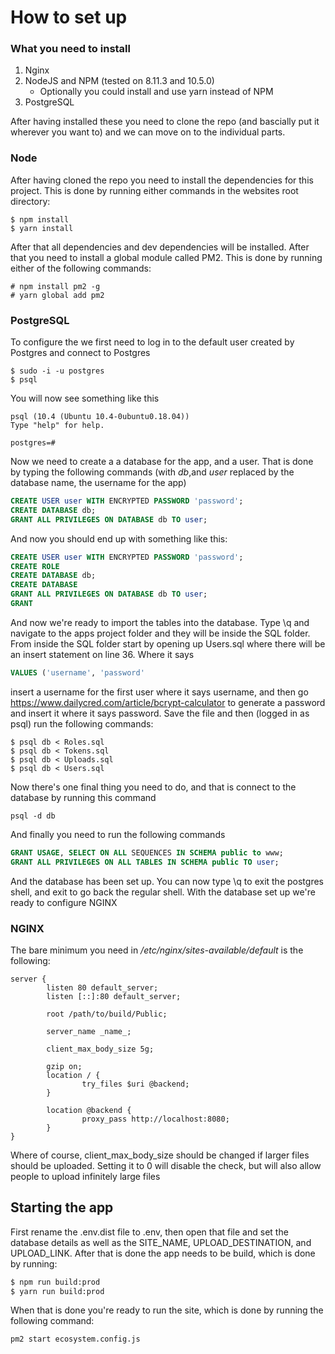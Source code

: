# How to set up
### What you need to install

1. Nginx
1. NodeJS and NPM (tested on 8.11.3 and 10.5.0)
    * Optionally you could install and use yarn instead of NPM
1. PostgreSQL

After having installed these you need to clone the repo (and bascially put it wherever you want to) and we can move on to the individual parts.

### Node

After having cloned the repo you need to install the dependencies for this project. This is done by running either commands in the websites root directory:

```shell
$ npm install
$ yarn install
```

After that all dependencies and dev dependencies will be installed. After that you need to install a global module called PM2. This is done by running either of the following commands:

```shell
# npm install pm2 -g
# yarn global add pm2
```

### PostgreSQL

To configure the we first need to log in to the default user created by Postgres and connect to Postgres

```shell
$ sudo -i -u postgres
$ psql
```

You will now see something like this

```
psql (10.4 (Ubuntu 10.4-0ubuntu0.18.04))
Type "help" for help.

postgres=#
```

Now we need to create a a database for the app, and a user. That is done by typing the following commands (with *db*,and *user* replaced by the database name, the username for the app)

```sql
CREATE USER user WITH ENCRYPTED PASSWORD 'password';
CREATE DATABASE db;
GRANT ALL PRIVILEGES ON DATABASE db TO user;
```

And now you should end up with something like this:

```sql
CREATE USER user WITH ENCRYPTED PASSWORD 'password';
CREATE ROLE
CREATE DATABASE db;
CREATE DATABASE
GRANT ALL PRIVILEGES ON DATABASE db TO user;
GRANT
```

And now we're ready to import the tables into the database. Type \q and navigate to the apps project folder and they will be inside the SQL folder. From inside the SQL folder start by opening up Users.sql where there will be an insert statement on line 36. Where it says 
```sql 
VALUES ('username', 'password'
``` 
insert a username for the first user where it says username, and then go  https://www.dailycred.com/article/bcrypt-calculator to generate a password and insert it where it says password. Save the file and then (logged in as psql) run the following commands:

```shell
$ psql db < Roles.sql
$ psql db < Tokens.sql  
$ psql db < Uploads.sql 
$ psql db < Users.sql
```

Now there's one final thing you need to do, and that is connect to the database by running this command

```shell
psql -d db
```

And finally you need to run the following commands

```sql
GRANT USAGE, SELECT ON ALL SEQUENCES IN SCHEMA public to www;
GRANT ALL PRIVILEGES ON ALL TABLES IN SCHEMA public TO user;
```

And the database has been set up. You can now type \q to exit the postgres shell, and exit to go back the regular shell. With the database set up we're ready to configure NGINX

### NGINX
The bare minimum you need in _/etc/nginx/sites-available/default_ is the following:

```
server {
        listen 80 default_server;
        listen [::]:80 default_server;

        root /path/to/build/Public;

        server_name _name_;

        client_max_body_size 5g;

        gzip on;
        location / {
                try_files $uri @backend;
        }

        location @backend {
                proxy_pass http://localhost:8080;
        }
}
```

Where of course, client_max_body_size should be changed if larger files should be uploaded. Setting it to 0 will disable the check, but will also allow people to upload infinitely large files

## Starting the app
First rename the .env.dist file to .env, then open that file and set the database details as well as the SITE_NAME, UPLOAD_DESTINATION, and UPLOAD_LINK. After that is done the app needs to be build, which is done by running:

```bash
$ npm run build:prod
$ yarn run build:prod
```
When that is done you're ready to run the site, which is done by running the following command:

```bash
pm2 start ecosystem.config.js
```
